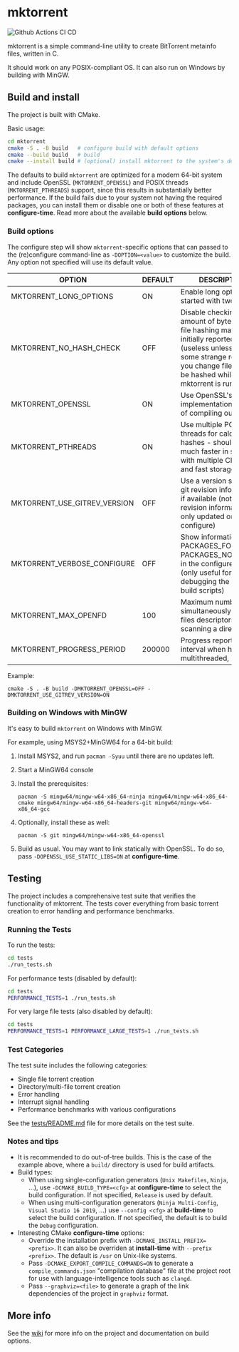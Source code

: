 # mktorrent

![Github Actions CI CD](https://github.com/FranciscoPombal/mktorrent/workflows/Github%20Actions%20CI%20CD/badge.svg)

mktorrent is a simple command-line utility to create BitTorrent metainfo files, written in C.

It should work on any POSIX-compliant OS. It can also run on Windows by building with MinGW.

## Build and install

The project is built with CMake.

Basic usage:

```sh
cd mktorrent
cmake -S . -B build   # configure build with default options
cmake --build build   # build
cmake --install build # (optional) install mktorrent to the system's default installation prefix
```

The defaults to build `mktorrent` are optimized for a modern 64-bit system and include OpenSSL (`MKTORRENT_OPENSSL`) and POSIX threads (`MKTORRENT_PTHREADS`) support, since this results in substantially better performance.
If the build fails due to your system not having the required packages, you can install them or disable one or both of these features at **configure-time**. Read more about the available **build options** below.

### Build options

The configure step will show `mktorrent`-specific options that can passed to the (re)configure command-line as `-DOPTION=<value>` to customize the build.
Any option not specified will use its default value.

| OPTION                       | DEFAULT | DESCRIPTION |
|------------------------------|---------|-------------|
| MKTORRENT_LONG_OPTIONS       | ON      | Enable long options, started with two dashes |
| MKTORRENT_NO_HASH_CHECK      | OFF     | Disable checking if amount of bytes read for file hashing matches initially reported sizes (useless unless, for some strange reason, you change files yet to be hashed while mktorrent is running) |
| MKTORRENT_OPENSSL            | ON      | Use OpenSSL's SHA-1 implementation instead of compiling our own |
| MKTORRENT_PTHREADS           | ON      | Use multiple POSIX threads for calculating hashes - should be much faster in systems with multiple CPU cores and fast storage |
| MKTORRENT_USE_GITREV_VERSION | OFF     | Use a version string with git revision information, if available (note that git revision information is only updated on re-configure) |
| MKTORRENT_VERBOSE_CONFIGURE  | OFF     | Show information about PACKAGES_FOUND and PACKAGES_NOT_FOUND in the configure output (only useful for debugging the CMake build scripts) |
| MKTORRENT_MAX_OPENFD         | 100     | Maximum number of simultaneously opened files descriptors when scanning a directory |
| MKTORRENT_PROGRESS_PERIOD    | 200000  | Progress report update interval when hashing multithreaded, in μs |

Example:

`cmake -S . -B build -DMKTORRENT_OPENSSL=OFF -DMKTORRENT_USE_GITREV_VERSION=ON`

### Building on Windows with MinGW

It's easy to build `mktorrent` on Windows with MinGW.

For example, using MSYS2+MinGW64 for a 64-bit build:

1. Install MSYS2, and run `pacman -Syuu` until there are no updates left.
2. Start a MinGW64 console
3. Install the prerequisites:

    `pacman -S mingw64/mingw-w64-x86_64-ninja mingw64/mingw-w64-x86_64-cmake mingw64/mingw-w64-x86_64-headers-git mingw64/mingw-w64-x86_64-gcc`

4. Optionally, install these as well:

    `pacman -S git mingw64/mingw-w64-x86_64-openssl`

5. Build as usual. You may want to link statically with OpenSSL. To do so, pass `-DOPENSSL_USE_STATIC_LIBS=ON` at **configure-time**.

## Testing

The project includes a comprehensive test suite that verifies the functionality of mktorrent. The tests cover everything from basic torrent creation to error handling and performance benchmarks.

### Running the Tests

To run the tests:

```sh
cd tests
./run_tests.sh
```

For performance tests (disabled by default):

```sh
cd tests
PERFORMANCE_TESTS=1 ./run_tests.sh
```

For very large file tests (also disabled by default):

```sh
cd tests
PERFORMANCE_TESTS=1 PERFORMANCE_LARGE_TESTS=1 ./run_tests.sh
```

### Test Categories

The test suite includes the following categories:

- Single file torrent creation
- Directory/multi-file torrent creation
- Error handling
- Interrupt signal handling
- Performance benchmarks with various configurations

See the [tests/README.md](tests/README.md) file for more details on the test suite.

### Notes and tips

- It is recommended to do out-of-tree builds. This is the case of the example above, where a `build/` directory is used for build artifacts.
- Build types:
  - When using single-configuration generators (`Unix Makefiles`, `Ninja`, ...), use `-DCMAKE_BUILD_TYPE=<cfg>` at **configure-time** to select the build configuration. If not specified, `Release` is used by default.
  - When using multi-configuration generators (`Ninja Multi-Config`, `Visual Studio 16 2019`, ...) use `--config <cfg>` at **build-time** to select the build configuration. If not specified, the default is to build the `Debug` configuration.
- Interesting CMake **configure-time** options:
  - Override the installation prefix with `-DCMAKE_INSTALL_PREFIX=<prefix>`. It can also be overriden at **install-time** with `--prefix <prefix>`. The default is `/usr` on Unix-like systems.
  - Pass `-DCMAKE_EXPORT_COMPILE_COMMANDS=ON` to generate a `compile_commands.json` "compilation database" file at the project root for use with language-intelligence tools such as `clangd`.
  - Pass `--graphviz=<file>` to generate a graph of the link dependencies of the project in `graphviz` format.

## More info

See the [wiki][link wiki] for more info on the project and documentation on build options.

[link wiki]: https://github.com/Rudde/mktorrent/wiki
